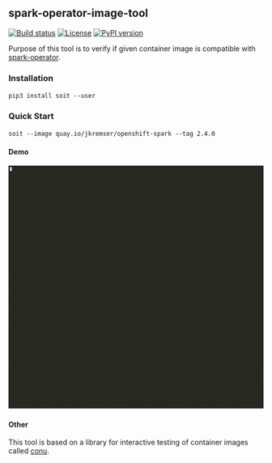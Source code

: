 ## spark-operator-image-tool
[![Build status](https://travis-ci.org/Jiri-Kremser/spark-operator-image-tool.svg?branch=master)](https://travis-ci.org/Jiri-Kremser/spark-operator-image-tool)
[![License](https://img.shields.io/badge/license-Apache--2.0-blue.svg)](http://www.apache.org/licenses/LICENSE-2.0)
[![PyPI version](https://badge.fury.io/py/soit.svg)](https://pypi.org/project/soit/)

Purpose of this tool is to verify if given container image is compatible with [spark-operator](https://github.com/radanalyticsio/spark-operator).

### Installation

```
pip3 install soit --user
```

### Quick Start

```
soit --image quay.io/jkremser/openshift-spark --tag 2.4.0
```

#### Demo

<!--
asciinema rec -i 3
docker run -\-rm -v $PWD:/data asciinema/asciicast2gif -s 1.18 -S 3 -h 62 -t monokai 189204.cast demo.gif
-->
[![Watch the full asciicast](https://github.com/Jiri-Kremser/spark-operator-image-tool/raw/master/ascii.gif)](https://asciinema.org/a/238399?&cols=123&rows=63)

#### Other
This tool is based on a library for interactive testing of container images called [conu](https://github.com/user-cont/conu).
